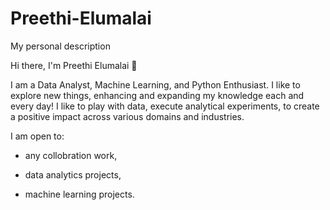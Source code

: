 # Preethi-Elumalai
My personal description


Hi there, I'm Preethi Elumalai 👋

I am a Data Analyst, Machine Learning, and Python Enthusiast. I like to explore new things, enhancing and expanding my knowledge each and every day! I like to play with data, execute analytical experiments, to create a positive impact across various domains and industries.


I am open to:

- any collobration work,

- data analytics projects,

- machine learning projects.
